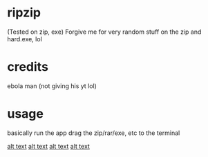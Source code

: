 # ripzip
(Tested on zip, exe)
Forgive me for very random stuff on the zip and hard.exe, lol

# credits
ebola man
(not giving his yt lol)

# usage
basically run the app
drag the zip/rar/exe, etc to  the terminal



[alt text](files://example1.PNG)
[alt text](files://example2.png)
[alt text](files://example3.png)
[alt text](files://example3end.PNG)

